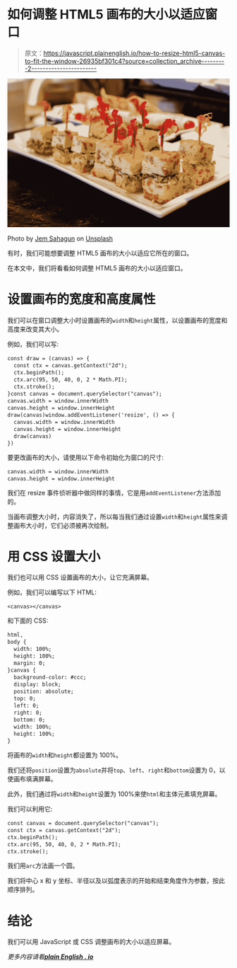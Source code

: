 # 如何调整 HTML5 画布的大小以适应窗口

> 原文：<https://javascript.plainenglish.io/how-to-resize-html5-canvas-to-fit-the-window-26935bf301c4?source=collection_archive---------2----------------------->

![](img/e58255ccc85df8bb16a72c41211aaccd.png)

Photo by [Jem Sahagun](https://unsplash.com/@jemsahagun?utm_source=medium&utm_medium=referral) on [Unsplash](https://unsplash.com?utm_source=medium&utm_medium=referral)

有时，我们可能想要调整 HTML5 画布的大小以适应它所在的窗口。

在本文中，我们将看看如何调整 HTML5 画布的大小以适应窗口。

# 设置画布的宽度和高度属性

我们可以在窗口调整大小时设置画布的`width`和`height`属性，以设置画布的宽度和高度来改变其大小。

例如，我们可以写:

```
const draw = (canvas) => {
  const ctx = canvas.getContext("2d");
  ctx.beginPath();
  ctx.arc(95, 50, 40, 0, 2 * Math.PI);
  ctx.stroke();
}const canvas = document.querySelector("canvas");
canvas.width = window.innerWidth
canvas.height = window.innerHeight
draw(canvas)window.addEventListener('resize', () => {
  canvas.width = window.innerWidth
  canvas.height = window.innerHeight
  draw(canvas)
})
```

要更改画布的大小，请使用以下命令初始化为窗口的尺寸:

```
canvas.width = window.innerWidth
canvas.height = window.innerHeight
```

我们在 resize 事件侦听器中做同样的事情，它是用`addEventListener`方法添加的。

当画布调整大小时，内容消失了，所以每当我们通过设置`width`和`height`属性来调整画布大小时，它们必须被再次绘制。

# 用 CSS 设置大小

我们也可以用 CSS 设置画布的大小，让它充满屏幕。

例如，我们可以编写以下 HTML:

```
<canvas></canvas>
```

和下面的 CSS:

```
html,
body {
  width: 100%;
  height: 100%;
  margin: 0;
}canvas {
  background-color: #ccc;
  display: block;
  position: absolute;
  top: 0;
  left: 0;
  right: 0;
  bottom: 0;
  width: 100%;
  height: 100%;
}
```

将画布的`width`和`height`都设置为 100%。

我们还将`position`设置为`absolute`并将`top`、`left`、`right`和`bottom`设置为 0，以使画布填满屏幕。

此外，我们通过将`width`和`height`设置为 100%来使`html`和主体元素填充屏幕。

我们可以利用它:

```
const canvas = document.querySelector("canvas");
const ctx = canvas.getContext("2d");
ctx.beginPath();
ctx.arc(95, 50, 40, 0, 2 * Math.PI);
ctx.stroke();
```

我们用`arc`方法画一个圆。

我们将中心 x 和 y 坐标、半径以及以弧度表示的开始和结束角度作为参数，按此顺序排列。

# 结论

我们可以用 JavaScript 或 CSS 调整画布的大小以适应屏幕。

*更多内容请看*[***plain English . io***](http://plainenglish.io)